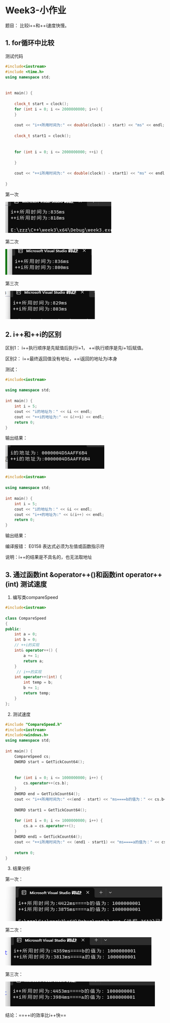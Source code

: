 # Week3-小作业

题目： 比较i++和++i速度快慢。

## 1. for循环中比较

测试代码

```c++
#include<iostream>
#include <time.h>
using namespace std;


int main() {

	clock_t start = clock();
	for (int i = 0; i <= 2000000000; i++) {
	}

	cout << "i++所用时间为:" << double(clock() - start) << "ms" << endl;

	clock_t start1 = clock();


	for (int i = 0; i <= 2000000000; ++i) {

	}

	cout << "++i所用时间为:" << double(clock() - start1) << "ms" << endl;

}

```

第一次

![image-20231004152935607](./typero-image/image-20231004152935607.png)

第二次

![image-20231004153002470](./typero-image/image-20231004153002470.png)

第三次

![image-20231004153016313](./typero-image/image-20231004153016313.png)

## 2. i++和++i的区别

区别1： i++执行顺序是先赋值后执行i+1， ++i执行顺序是先i+1后赋值。

区别2： i++最终返回值没有地址，++i返回的地址为i本身

测试：

```c++
#include<iostream>

using namespace std;

int main() {
	int i = 5;
	cout << "i的地址为：" << &i << endl;
	cout << "++i的地址为:" << &(++i) << endl;
	return 0;
}
```

输出结果：

![image-20231004133224014](./typero-image/image-20231004133224014.png)

```c++
#include<iostream>

using namespace std;

int main() {
	int i = 5;
	cout << "i的地址为：" << &i << endl;
	cout << "i++的地址为:" << &(i++) << endl;
	return 0;
}
```

输出结果：

编译报错： E0158	表达式必须为左值或函数指示符	

说明：i++的结果是不具名的，也无法取地址



## 3. 通过函数int &operator++()和函数int operator++(int) 测试速度

1. 编写类compareSpeed

```c++
#include<iostream>

class CompareSpeed
{
public:
	int a = 0;
	int b = 0;
	// ++i的实现
	int& operator++() {
		a += 1;
		return a;
	}
	 // i++的实现
	int operator++(int) {
		int temp = b;
		b += 1;
		return temp;
	}
};
```

2. 测试速度

```c++
#include "CompareSpeed.h"
#include<iostream>
#include<windows.h>
using namespace std;

int main() {
	CompareSpeed cs;
	DWORD start = GetTickCount64();
	
	
	for (int i = 0; i <= 1000000000; i++) {
		cs.operator++(cs.b);
	}
	DWORD end = GetTickCount64();
	cout << "i++所用时间为:" <<(end - start) << "ms====b的值为：" << cs.b<< endl;

	DWORD start1 = GetTickCount64();

	for (int i = 0; i <= 1000000000; i++) {
		cs.a = cs.operator++();
	}
	DWORD end1 = GetTickCount64();
	cout << "++i所用时间为:" << (end1 - start1) << "ms====a的值为：" << cs.a << endl;

	return 0;
}
```

3. 结果分析

第一次：

![image-20231004142916009](./typero-image/image-20231004142916009.png)

第二次：

![image-20231004142936540](./typero-image/image-20231004142936540.png)

第三次：

![image-20231004142955041](./typero-image/image-20231004142955041.png)

结论：==++i的效率比i++快==

